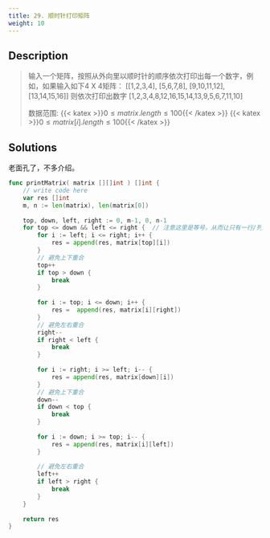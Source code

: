 ```yaml
---
title: 29. 顺时针打印矩阵
weight: 10
---
```

## Description
> 输入一个矩阵，按照从外向里以顺时针的顺序依次打印出每一个数字，例如，如果输入如下4 X 4矩阵：
> [[1,2,3,4],
> [5,6,7,8],
> [9,10,11,12],
> [13,14,15,16]]
> 则依次打印出数字
> [1,2,3,4,8,12,16,15,14,13,9,5,6,7,11,10]
> 
> 数据范围:
> {{< katex >}}$0 \le matrix.length \le 100${{< /katex >}}
> {{< katex >}}$0 \le matrix[i].length \le 100${{< /katex >}}

## Solutions

老面孔了，不多介绍。
```go
func printMatrix( matrix [][]int ) []int {
    // write code here
    var res []int
    m, n := len(matrix), len(matrix[0])
    
    top, down, left, right := 0, m-1, 0, n-1
    for top <= down && left <= right {	// 注意这里是等号，从而让只有一行/列的时候也能进入循环
        for i := left; i <= right; i++ {
            res = append(res, matrix[top][i])
        }
		// 避免上下重合
        top++
        if top > down {
            break
        }
        
        for i := top; i <= down; i++ {
            res =  append(res, matrix[i][right])
        }
		// 避免左右重合
        right--
        if right < left {
            break
        }
        
        for i := right; i >= left; i-- {
            res = append(res, matrix[down][i])
        }
		// 避免上下重合
        down--
        if down < top {
            break
        }
        
        for i := down; i >= top; i-- {
            res = append(res, matrix[i][left])
        }
        
		// 避免左右重合
        left++
        if left > right {
            break
        }
    }
    
    return res
}
```
